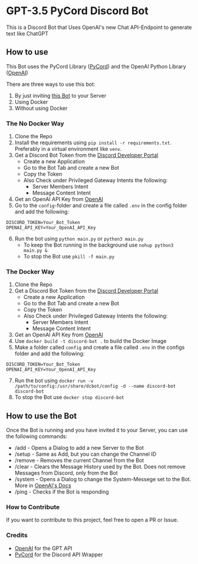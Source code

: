 # GPT-3.5 PyCord Discord Bot



This is a Discord Bot that Uses OpenAI's new Chat API-Endpoint to generate text like ChatGPT

## How to use

This Bot uses the PyCord Library ([PyCord](https://pycord.dev/)) and the OpenAI Python Library ([OpenAI](https://platform.openai.com/docs/libraries))

There are three ways to use this bot:

1. By just inviting [this Bot](https://discord.com/api/oauth2/authorize?client_id=1083786070786850959&permissions=2147486720&scope=bot) to your Server
2. Using Docker
3. Without using Docker

### The No Docker Way

1. Clone the Repo
2. Install the requirements using `pip install -r requirements.txt`. Preferably in a virtual environment like `venv`.
3. Get a Discord Bot Token from the [Discord Developer Portal](https://discord.com/developers/applications)
   - Create a new Application
   - Go to the Bot Tab and create a new Bot
   - Copy the Token
   - Also Check under Privileged Gateway Intents the following:
     - Server Members Intent
     - Message Content Intent
4. Get an OpenAI API Key from [OpenAI](https://platform.openai.com/account/api-keys)
6. Go to the `config`-folder and create a file called `.env` in the config folder and add the following:

```shell
DISCORD_TOKEN=Your_Bot_Token
OPENAI_API_KEY=Your_OpenAI_API_Key
```

6. Run the bot using `python main.py` or `python3 main.py`
    - To keep the Bot running in the background use `nohup python3 main.py &`
    - To stop the Bot use `pkill -f main.py`

### The Docker Way

1. Clone the Repo
2. Get a Discord Bot Token from the [Discord Developer Portal](https://discord.com/developers/applications)
   - Create a new Application
   - Go to the Bot Tab and create a new Bot
   - Copy the Token
   - Also Check under Privileged Gateway Intents the following:
     - Server Members Intent
     - Message Content Intent
3. Get an OpenAI API Key from [OpenAI](https://platform.openai.com/account/api-keys)
4. Use `docker build -t discord-bot .` to build the Docker Image
5. Make a folder called `config` and create a file called `.env` in the configs folder and add the following:

```shell
DISCORD_TOKEN=Your_Bot_Token
OPENAI_API_KEY=Your_OpenAI_API_Key
```

7. Run the bot using `docker run -v /path/to/config:/usr/share/dcbot/config -d --name discord-bot discord-bot`
8. To stop the Bot use `docker stop discord-bot`

## How to use the Bot

Once the Bot is running and you have invited it to your Server, you can use the following commands:

- /add - Opens a Dialog to add a new Server to the Bot
- /setup - Same as Add, but you can change the Channel ID
- /remove - Removes the current Channel from the Bot
- /clear - Clears the Message History used by the Bot. Does not remove Messages from Discord, only from the Bot
- /system - Opens a Dialog to change the System-Messege set to the Bot. More in [OpenAI's Docs](https://platform.openai.com/docs/guides/chat/instructing-chat-models)
- /ping - Checks if the Bot is responding

### How to Contribute

If you want to contribute to this project, feel free to open a PR or Issue.

### Credits

- [OpenAI](https://openai.com/) for the GPT API
- [PyCord](https://pycord.dev/) for the Discord API Wrapper
